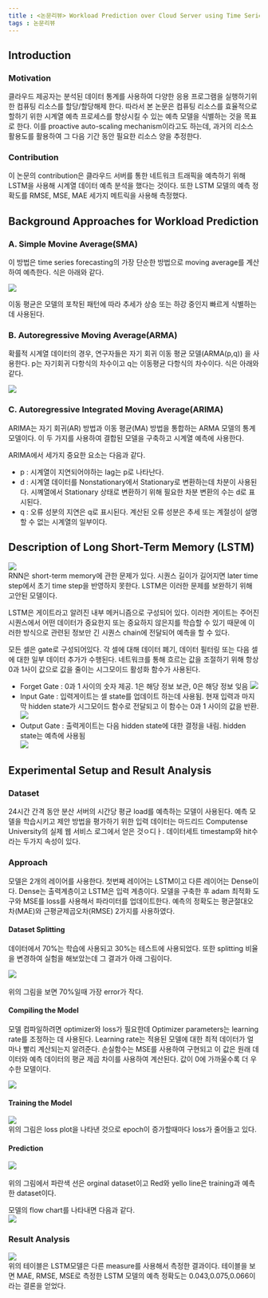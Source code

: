 ```yaml
---
title : <논문리뷰> Workload Prediction over Cloud Server using Time Series Data  
tags : 논문리뷰 
---
```


## Introduction 
### Motivation 
클라우드 제공자는 분석된 데이터 통계를 사용하여 다양한 응용 프로그램을 실행하기위한 컴퓨팅 리소스를 할당/할당해제 한다. 따라서 본 논문은 컴퓨팅 리소스를 효율적으로 할하기 위한 시계열 예측 프로세스를 향상시킬 수 있는 예측 모델을 식별하는 것을 목표로 한다. 이를 proactive auto-scaling mechanism이라고도 하는데, 과거의 리소스 활용도를 활용하여 그 다음 기간 동안 필요한 리소스 양을 추정한다. 

### Contribution 
이 논문의 contribution은 클라우드 서버를 통한 네트워크 트래픽을 예측하기 위해 LSTM을 사용해 시계열 데이터 예측 분석을 했다는 것이다. 또한 LSTM 모델의 예측 정확도를 RMSE, MSE, MAE 세가지 메트릭을 사용해 측정했다. 

## Background Approaches for Workload Prediction 
### A. Simple Movine Average(SMA) 
이 방법은 time series forecasting의 가장 단순한 방법으로 moving average를 계산하여 예측한다. 식은 아래와 같다. 
<br/> 

![](/assets/img/2022-07-27-12-54-18.png) 
<br/> 

이동 평균은 모델의 포착된 패턴에 따라 추세가 상승 또는 하강 중인지 빠르게 식별하는데 사용된다. 

### B. Autoregressive Moving Average(ARMA) 
확률적 시계열 데이터의 경우, 연구자들은 자기 회귀 이동 평균 모델(ARMA(p,q)) 을 사용한다. p는 자기회귀 다항식의 차수이고 q는 이동평균 다항식의 차수이다. 식은 아래와 같다. 
<br/> 

![](/assets/img/2022-07-27-13-00-38.png)
<br/> 

### C. Autoregressive Integrated Moving Average(ARIMA) 
ARIMA는 자기 회귀(AR) 방법과 이동 평균(MA) 방법을 통합하는 ARMA 모델의 통계 모델이다. 이 두 가지를 사용하여 결합된 모델을 구축하고 시계열 예측에 사용한다. 
<br/>

ARIMA에서 세가지 중요한 요소는 다음과 같다. 

* p : 시계열이 지연되어야하는 lag는 p로 나타난다. 
* d : 시계열 데이터를 Nonstationary에서 Stationary로 변환하는데 차분이 사용된다. 시꼐열에서 Stationary 상태로 변환하기 위해 필요한 차분 변환의 수는 d로 표시된다. 
* q : 오류 성분의 지연은 q로 표시된다. 계산된 오류 성분은 추세 또는 계절성이 설명할 수 없는 시계열의 일부이다. 

## Description of Long Short-Term Memory (LSTM) 
![](/assets/img/2022-07-27-18-45-41.png)
<br/> 
RNN은 short-term memory에 관한 문제가 있다. 시퀀스 길이가 길어지면 later time step에서 초기 time step을 반영하지 못한다. LSTM은 이러한 문제를 보완하기 위해 고안된 모델이다. 
<br/>

LSTM은 게이트라고 알려진 내부 메커니즘으로 구성되어 있다. 이러한 게이트는 주어진 시퀀스에서 어떤 데이터가 중요한지 또는 중요하지 않은지를 학습할 수 있기 때문에 이러한 방식으로 관련된 정보만 긴 시퀀스 chain에 전달되어 예측을 할 수 있다. 
<br/> 

모든 셀은 gate로 구성되어있다. 각 셀에 대해 데이터 폐기, 데이터 필터링 또는 다음 셀에 대한 일부 데이터 추가가 수행된다. 네트워크를 통해 흐르는 값을 조절하기 위해 항상 0과 1사이 값으로 값을 줄이는 시그모이드 활성화 함수가 사용된다. 
* Forget Gate : 0과 1 사이의 숫자 제공. 1은 해당 정보 보관, 0은 해당 정보 잊음 
  ![](/assets/img/2022-07-27-19-03-54.png)
  <br/> 
* Input Gate : 입력게이트는 셀 state를 업데이트 하는데 사용됨. 현재 입력과 마지막 hidden state가 시그모이드 함수로 전달되고 이 함수는 0과 1 사이의 값을 반환. 
  <br/> 
  ![](/assets/img/2022-07-27-19-04-35.png) 
* Output Gate : 출력게이트는 다음 hidden state에 대한 결정을 내림. hidden state는 예측에 사용됨 
  <br/> 
  ![](2022-07-27-19-04-59.png)

## Experimental Setup and Result Analysis 
### Dataset 
24시간 간격 동안 분산 서버의 시간당 평균 load를 예측하는 모델이 사용된다. 예측 모델을 학습시키고 제안 방법을 평가하기 위한 입력 데이터는 마드리드 Computense University의 실제 웹 서비스 로그에서 얻은 것ㅇ디ㅏ. 데이터세트 timestamp와 hit수라는 두가지 속성이 있다. 

### Approach 
모델은 2개의 레이어를 사용한다. 첫번째 레이어는 LSTM이고 다른 레이어는 Dense이다. Dense는 출력계층이고 LSTM은 입력 계층이다. 모델을 구축한 후 adam 최적화 도구와 MSE를 loss를 사용해서 파라미터를 업데이트한다. 예측의 정확도는 평균절대오차(MAE)와 근평균제곱오차(RMSE) 2가지를 사용하였다. 
#### Dataset Splitting 
데이터에서 70%는 학습에 사용되고 30%는 테스트에 사용되었다. 또한 splitting 비율을 변경하여 실험을 해보았는데 그 결과가 아래 그림이다. 
<br/>

![](/assets/img/2022-07-27-19-21-41.png)   
<br/> 
위의 그림을 보면 70%일때 가장 error가 작다. 

#### Compiling the Model 
모델 컴파일하려면 optimizer와 loss가 필요한데 Optimizer parameters는 learning rate를 조정하는 데 사용된다. Learning rate는 적용된 모델에 대한 최적 데이터가 얼마나 빨리 계산되는지 알려준다. 손실함수는 MSE를 사용하여 구현되고 이 값은 원래 데이터와 예측 데이터의 평균 제곱 차이를 사용하여 계산된다. 값이 0에 가까울수록 더 우수한 모델이다. 
<br/> 

![](/assets/img/2022-07-27-19-31-28.png)

#### Training the Model 
![](/assets/img/2022-07-27-19-32-00.png) 
<br/> 
위의 그림은 loss plot을 나타낸 것으로 epoch이 증가할때마다 loss가 줄어들고 있다. 

#### Prediction 
![](/assets/img/2022-07-27-19-36-17.png)\
<br/> 
위의 그림에서 파란색 선은 orginal dataset이고 Red와 yello line은 training과 예측한 dataset이다. 
<br/> 

모델의 flow chart를 나타내면 다음과 같다. 
<br/> 
![](/assets/img/2022-07-27-19-39-45.png)

### Result Analysis 
![](/assets/img/2022-07-27-19-44-21.png) 
<br/> 
위의 테이블은 LSTM모델은 다른 measure를 사용해서 측정한 결과이다. 테이블을 보면 MAE, RMSE, MSE로 측정한 LSTM 모델의 예측 정확도는 0.043,0.075,0.066이라는 결론을 얻었다. 
